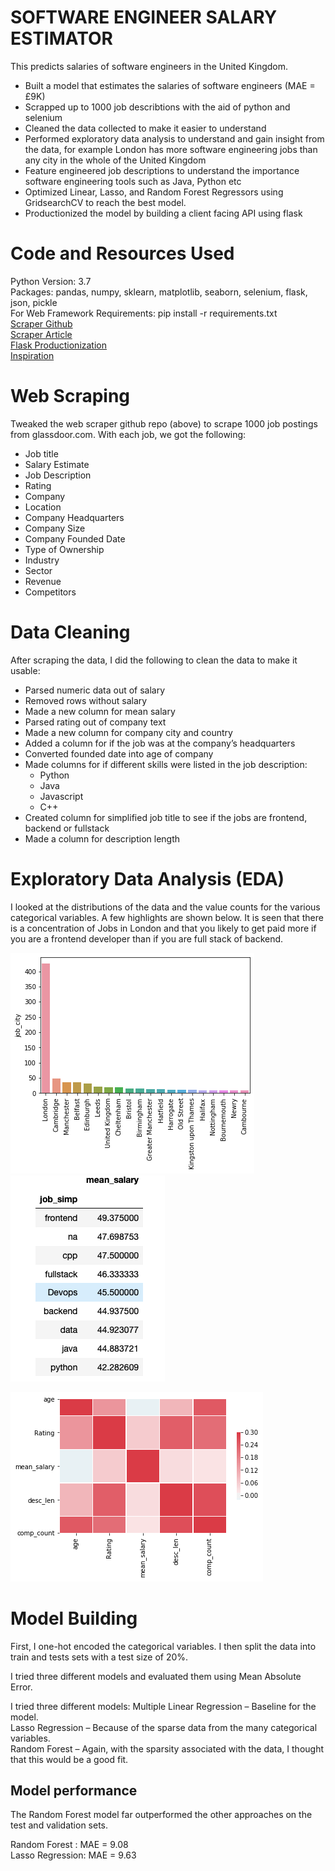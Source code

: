 # SOFTWARE ENGINEER SALARY ESTIMATOR
This predicts salaries of software engineers in the United Kingdom. 

* Built a model that estimates the salaries of software engineers (MAE = £9K)
* Scrapped up to 1000 job describtions with the aid of python and selenium
* Cleaned the data collected to make it easier to understand
* Performed exploratory data analysis to understand and gain insight from the data, for example London has more software engineering jobs than any city in the whole of the United Kingdom
* Feature engineered job descriptions to understand the importance software engineering tools such as Java, Python etc
* Optimized Linear, Lasso, and Random Forest Regressors using GridsearchCV to reach the best model.
* Productionized the model by building a client facing API using flask


# Code and Resources Used

Python Version: 3.7 \
Packages: pandas, numpy, sklearn, matplotlib, seaborn, selenium, flask, json, pickle \
For Web Framework Requirements: pip install -r requirements.txt \
[Scraper Github]( https://github.com/arapfaik/scraping-glassdoor-selenium)\
[Scraper Article]( https://towardsdatascience.com/selenium-tutorial-scraping-glassdoor-com-in-10-minutes-3d0915c6d905) \
[Flask Productionization]( https://towardsdatascience.com/productionize-a-machine-learning-model-with-flask-and-heroku-8201260503d2) \
[Inspiration]( https://github.com/PlayingNumbers/ds_salary_proj)


# Web Scraping

Tweaked the web scraper github repo (above) to scrape 1000 job postings from glassdoor.com. With each job, we got the following:

* Job title
* Salary Estimate
* Job Description
* Rating
* Company
* Location
* Company Headquarters
* Company Size
* Company Founded Date
* Type of Ownership
* Industry
* Sector
* Revenue
* Competitors


# Data Cleaning

After scraping the data,  I did the following to clean the data to make it usable:

* Parsed numeric data out of salary 
* Removed rows without salary 
* Made a new column for mean salary 
* Parsed rating out of company text 
* Made a new column for company city and country 
* Added a column for if the job was at the company’s headquarters
* Converted founded date into age of company
* Made columns for if different skills were listed in the job description: 
  * Python 
  * Java 
  * Javascript 
  * C++ 
* Created column for simplified job title to see if the jobs are frontend, backend or fullstack 
* Made a column for description length 

# Exploratory Data Analysis (EDA)

I looked at the distributions of the data and the value counts for the various categorical variables. A few highlights are shown below. It is seen that there is a concentration of Jobs in London and that you likely to get paid more if you are a frontend developer than if you are full stack of backend.


![](Job_city.png)               ![](Job_title.png)

   ![](Correlation.png)

# Model Building

First, I one-hot encoded the categorical variables. I then split the data into train and tests sets with a test size of 20%.

I tried three different models and evaluated them using Mean Absolute Error. 

I tried three different models:
Multiple Linear Regression – Baseline for the model. \
Lasso Regression – Because of the sparse data from the many categorical variables. \
Random Forest – Again, with the sparsity associated with the data, I thought that this would be a good fit. 
## Model performance

The Random Forest model far outperformed the other approaches on the test and validation sets.

Random Forest : MAE =  9.08 \
Lasso Regression: MAE = 9.63

